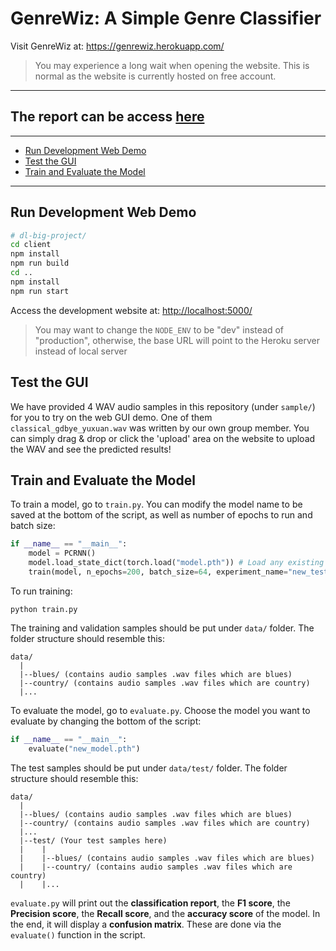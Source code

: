 # GenreWiz: A Simple Genre Classifier

Visit GenreWiz at: https://genrewiz.herokuapp.com/

> You may experience a long wait when opening the website. This is normal as the website is currently hosted on free account.
---
## The report can be access [here](./Report.md)

---
- [Run Development Web Demo](#run-development-web-demo)
- [Test the GUI](#test-the-gui)
- [Train and Evaluate the Model](#train-and-evaluate-the-model)
---

## Run Development Web Demo
```bash
# dl-big-project/
cd client
npm install
npm run build
cd ..
npm install
npm run start
```

Access the development website at: [http://localhost:5000/](http://localhost:5000/)

> You may want to change the `NODE_ENV` to be "dev" instead of "production", otherwise, the base URL will point to the Heroku server instead of local server

## Test the GUI
We have provided 4 WAV audio samples in this repository (under `sample/`) for you to try on the web GUI demo. One of them `classical_gdbye_yuxuan.wav` was written by our own group member. You can simply drag & drop or click the 'upload' area on the website to upload the WAV and see the predicted results!

## Train and Evaluate the Model

To train a model, go to `train.py`. You can modify the model name to be saved at the bottom of the script, as well as number of epochs to run and batch size:

```python
if __name__ == "__main__":
    model = PCRNN()
    model.load_state_dict(torch.load("model.pth")) # Load any existing model
    train(model, n_epochs=200, batch_size=64, experiment_name="new_test") # experiment_name will be the new name of the model
```

To run training:

```
python train.py
```

The training and validation samples should be put under `data/` folder. The folder structure should resemble this:

```
data/
  |
  |--blues/ (contains audio samples .wav files which are blues)
  |--country/ (contains audio samples .wav files which are country)
  |...
```

To evaluate the model, go to `evaluate.py`. Choose the model you want to evaluate by changing the bottom of the script:

```python
if __name__ == "__main__":
    evaluate("new_model.pth")
```

The test samples should be put under `data/test/` folder. The folder structure should resemble this:
```
data/
  |
  |--blues/ (contains audio samples .wav files which are blues)
  |--country/ (contains audio samples .wav files which are country)
  |...
  |--test/ (Your test samples here)
  |    |
  |    |--blues/ (contains audio samples .wav files which are blues)
  |    |--country/ (contains audio samples .wav files which are country)
  |    |...
```
`evaluate.py` will print out the **classification report**, the **F1 score**, the **Precision score**, the **Recall score**, and the **accuracy score** of the model. In the end, it will display a **confusion matrix**. These are done via the `evaluate()` function in the script.

